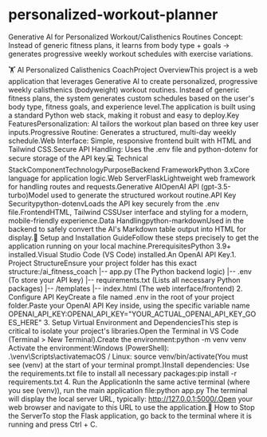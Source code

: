 # personalized-workout-planner
Generative Al for Personalized Workout/Calisthenics Routines  Concept: Instead of generic fitness plans, it learns from body type + goals -> generates progressive weekly workout schedules with exercise variations.


🏋️ AI Personalized Calisthenics CoachProject OverviewThis project is a web application that leverages Generative AI to create personalized, progressive weekly calisthenics (bodyweight) workout routines. Instead of generic fitness plans, the system generates custom schedules based on the user's body type, fitness goals, and experience level.The application is built using a standard Python web stack, making it robust and easy to deploy.Key FeaturesPersonalization: AI tailors the workout plan based on three key user inputs.Progressive Routine: Generates a structured, multi-day weekly schedule.Web Interface: Simple, responsive frontend built with HTML and Tailwind CSS.Secure API Handling: Uses the .env file and python-dotenv for secure storage of the API key.💻 Technical StackComponentTechnologyPurposeBackend FrameworkPython 3.xCore language for application logic.Web ServerFlaskLightweight web framework for handling routes and requests.Generative AIOpenAI API (gpt-3.5-turbo)Model used to generate the structured workout routine.API Key Securitypython-dotenvLoads the API key securely from the .env file.FrontendHTML, Tailwind CSSUser interface and styling for a modern, mobile-friendly experience.Data Handlingpython-markdownUsed in the backend to safely convert the AI's Markdown table output into HTML for display.🚀 Setup and Installation GuideFollow these steps precisely to get the application running on your local machine.PrerequisitesPython 3.9+ installed.Visual Studio Code (VS Code) installed.An OpenAI API Key.1. Project StructureEnsure your project folder has this exact structure:/ai_fitness_coach
    |-- app.py             (The Python backend logic)
    |-- .env               (To store your API key)
    |-- requirements.txt   (Lists all necessary Python packages)
    |-- /templates
        |-- index.html     (The web interface/frontend)
2. Configure API KeyCreate a file named .env in the root of your project folder.Paste your OpenAI API Key inside, using the specific variable name OPENAI_API_KEY:OPENAI_API_KEY="YOUR_ACTUAL_OPENAI_API_KEY_GOES_HERE"
3. Setup Virtual Environment and DependenciesThis step is critical to isolate your project's libraries.Open the Terminal in VS Code (Terminal > New Terminal).Create the environment:python -m venv venv
Activate the environment:Windows (PowerShell): .\venv\Scripts\activatemacOS / Linux: source venv/bin/activate(You must see (venv) at the start of your terminal prompt.)Install dependencies: Use the requirements.txt file to install all necessary packages:pip install -r requirements.txt
4. Run the ApplicationIn the same active terminal (where you see (venv)), run the main application file:python app.py
The terminal will display the local server URL, typically: http://127.0.0.1:5000/.Open your web browser and navigate to this URL to use the application.🛑 How to Stop the ServerTo stop the Flask application, go back to the terminal where it is running and press Ctrl + C.
